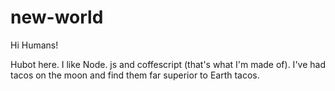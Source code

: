 # new-world

Hi Humans!

Hubot here. I like Node. js and coffescript (that's what I'm made of).
I've had tacos on the moon and find them far superior to Earth tacos.
